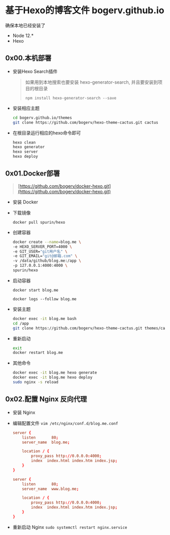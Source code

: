 # 基于Hexo的博客文件 bogerv.github.io

确保本地已经安装了

- Node 12.*
- Hexo

## 0x00.本机部署

- 安装Hexo Search插件

    > 如果用到本地搜索也要安装 hexo-generator-search, 并且要安装到项目的根目录
    >
    > `npm install hexo-generator-search --save`

- 安装相应主题

    ```zsh
    cd bogerv.github.io/themes
    git clone https://github.com/bogerv/hexo-theme-cactus.git cactus
    ```

- 在根目录运行相应的hexo命令即可

    ```sh
    hexo clean
    hexo generator
    hexo server
    hexo deploy
    ```

## 0x01.Docker部署

> [https://github.com/bogerv/docker-hexo.git](https://github.com/bogerv/docker-hexo.git)

- 安装 Docker

- 下载镜像

    `docker pull spurin/hexo`

- 创建容器

    ```sh
    docker create --name=blog.me \
    -e HEXO_SERVER_PORT=4000 \
    -e GIT_USER="git用户名" \
    -e GIT_EMAIL="git@邮箱.com" \
    -v /data/github/blog.me:/app \
    -p 127.0.0.1:4000:4000 \
    spurin/hexo
    ```

- 启动容器

    `docker start blog.me`

    `docker logs --follow blog.me`

- 安装主题

    ```sh
    docker exec -it blog.me bash
    cd /app
    git clone https://github.com/bogerv/hexo-theme-cactus.git themes/cactus
    ```

- 重新启动

    ```sh
    exit
    docker restart blog.me
    ```

- 其他命令

    ```sh
    docker exec -it blog.me hexo generate
    docker exec -it blog.me hexo deploy
    sudo nginx -s reload
    ```

## 0x02.配置 Nginx 反向代理

- 安装 Nginx
- 编辑配置文件 `vim /etc/nginx/conf.d/blog.me.conf`

    ```conf
    server {
        listen       80;
        server_name  blog.me;

        location / {
            proxy_pass http://0.0.0.0:4000;
            index  index.html index.htm index.jsp;
        }
    }

    server {
        listen       80;
        server_name  www.blog.me;

        location / {
            proxy_pass http://0.0.0.0:4000;
            index  index.html index.htm index.jsp;
        }
    }
    ```

- 重新启动 Nginx `sudo systemctl restart nginx.service`

